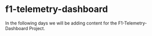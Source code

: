 # f1-telemetry-dashboard
In the following days we will be adding content for the F1-Telemetry-Dashboard Project.